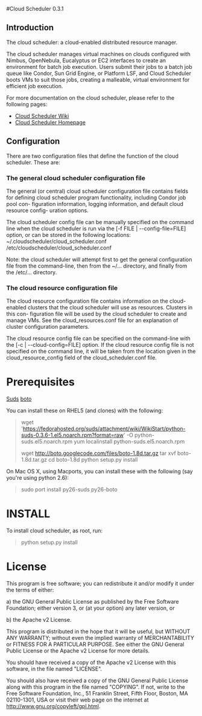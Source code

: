 #Cloud Scheduler 0.3.1

## Introduction
The cloud scheduler: a cloud-enabled distributed resource manager.

The cloud scheduler manages virtual machines on clouds configured with Nimbus, 
OpenNebula, Eucalyptus or EC2 interfaces to create an environment for batch 
job execution. Users submit their jobs to a batch job queue like Condor, Sun 
Grid Engine, or Platform LSF, and Cloud Scheduler boots VMs to suit those jobs,
creating a malleable, virtual environment for efficient job execution.

For more documentation on the cloud scheduler, please refer to the following pages:

-  [Cloud Scheduler Wiki](http://wiki.github.com/hep-gc/cloud-scheduler)
-  [Cloud Scheduler Homepage](http://cloudscheduler.org)

## Configuration

There are two configuration files that define the function of the cloud scheduler. 
These are:

### The general cloud scheduler configuration file

The general (or central) cloud scheduler configuration file contains fields for
defining cloud scheduler program functionality, including Condor job pool con-
figuration information, logging information, and default cloud resource config-
uration options. 

The cloud scheduler config file can be manually specified on the command line 
when the cloud scheduler is run via the [-f FILE | --config-file=FILE] option, 
or can be stored in  the following locations:
    ~/.cloudscheduler/cloud_scheduler.conf
    /etc/cloudscheduler/cloud_scheduler.conf

Note: the cloud scheduler will attempt first to get the general configuration
file from the command-line, then from the ~/... directory, and finally from the
/etc/... directory.

### The cloud resource configuration file

The cloud resource configuration file contains information on the cloud-enabled
clusters that the cloud scheduler will use as resources. Clusters in this con-
figuration file will be used by the cloud scheduler to create and manage VMs.
See the cloud_resources.conf file for an explanation of cluster configuration parameters.

The cloud resource config file can be specified on the command-line with the
[-c | --cloud-config=FILE] option. If the cloud resource config file is not
specified on the command line, it will be taken from the location given in the
cloud_resource_config field of the cloud_scheduler.conf file.


# Prerequisites
[Suds](https://fedorahosted.org/suds/)
[boto](http://code.google.com/p/boto/)

You can install these on RHEL5 (and clones) with the following:

> wget 'https://fedorahosted.org/suds/attachment/wiki/WikiStart/python-suds-0.3.6-1.el5.noarch.rpm?format=raw' -O python-suds.el5.noarch.rpm
> yum localinstall python-suds.el5.noarch.rpm
>
> wget http://boto.googlecode.com/files/boto-1.8d.tar.gz
> tar xvf boto-1.8d.tar.gz
> cd boto-1.8d
> python setup.py install

On Mac OS X, using Macports, you can install these with the following
(say you're using python 2.6):

> sudo port install py26-suds py26-boto


# INSTALL
To install cloud scheduler, as root, run:

> python setup.py install


# License

This program is free software; you can redistribute it and/or modify
it under the terms of either:

a) the GNU General Public License as published by the Free
Software Foundation; either version 3, or (at your option) any
later version, or

b) the Apache v2 License.

This program is distributed in the hope that it will be useful,
but WITHOUT ANY WARRANTY; without even the implied warranty of
MERCHANTABILITY or FITNESS FOR A PARTICULAR PURPOSE.  See either
the GNU General Public License or the Apache v2 License for more details.

You should have received a copy of the Apache v2 License with this
software, in the file named "LICENSE".

You should also have received a copy of the GNU General Public License
along with this program in the file named "COPYING". If not, write to the
Free Software Foundation, Inc., 51 Franklin Street, Fifth Floor, 
Boston, MA 02110-1301, USA or visit their web page on the internet at
http://www.gnu.org/copyleft/gpl.html.


